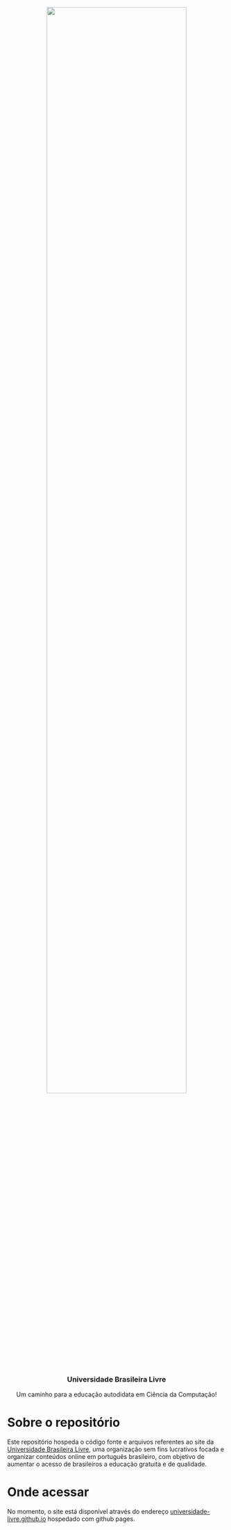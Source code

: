 <p align="center">
    <img src="https://raw.githubusercontent.com/Universidade-Livre/universidade-livre.github.io/main/docs/imgs/bannerubl.png" width="80%">
</p>
<p align="center">
<h3 align="center">Universidade Brasileira Livre</h3>
<p align="center">
  Um caminho para a educação autodidata em Ciência da Computação!
</p>


<h1>Sobre o repositório</h1>
<p>Este repositório hospeda o código fonte e arquivos referentes ao site da <a href="https://github.com/Universidade-Livre">Universidade Brasileira Livre</a>, uma organização sem fins lucrativos focada e organizar conteúdos online em português brasileiro, com objetivo de aumentar o acesso de brasileiros a educação gratuita e de qualidade.</p> 

<h1>Onde acessar</h1>
<p>No momento, o site está disponível através do endereço <a href="https://universidade-livre.github.io/">universidade-livre.github.io</a> hospedado com github pages.</p>